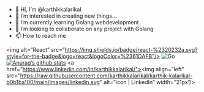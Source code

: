 - 👋 Hi, I’m @karthikkalarikal
- 👀 I’m interested in creating new things...
- 🌱 I’m currently learning Golang webdevelopment
- 💞️ I’m looking to collaborate on any project with Golang
- 📫 How to reach me 

<!---
karthikkalarikal/karthikkalarikal is a ✨ special ✨ repository because its `README.md` (this file) appears on your GitHub profile.
You can click the Preview link to take a look at your changes.
--->
<img alt=”React” src=”https://img.shields.io/badge/react-%2320232a.svg?style=for-the-badge&logo=react&logoColor=%2361DAFB"/>
![Go](https://img.shields.io/badge/go-%2300ADD8.svg?style=for-the-badge&logo=go&logoColor=white)
[![Anurag’s github stats](https://github-readme-stats.vercel.app/api?username=yushi1007)](https://github.com/yushi1007)
<a href=”https://www.linkedin.com/in/karthikkalarikal/"><img align=”left” src=”https://raw.githubusercontent.com/karthikkalarikal/karthik-kalarikal-b0b1ba100/main/images/linkedin.svg" alt=”icon | LinkedIn” width=”21px”/></a>